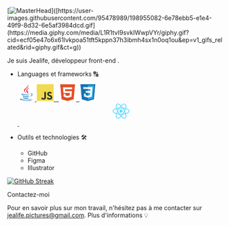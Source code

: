 [![MasterHead]([[https://user-images.githubusercontent.com/95478989/198955082-6e78ebb5-e1e4-49f9-8d32-6e5af3984dcd.gif](https://media3.giphy.com/media/v1.Y2lkPTc5MGI3NjExeWs4c3ZvMGhyOWlsbm1zdjczeDdlODBscHZuNXp6dWI4Y3ZvZmdxZCZlcD12MV9pbnRlcm5hbF9naWZfYnlfaWQmY3Q9Zw/u2pmTWUi0MXjyrMaVj/giphy.webp)](https://media.giphy.com/media/L1R1tvI9svkIWwpVYr/giphy.gif?cid=ecf05e47o6x61lvkpoa51tft5kppn37h3ibmh4sx1n0oq1ou&ep=v1_gifs_related&rid=giphy.gif&ct=g))]([https://user-images.githubusercontent.com/95478989/198955082-6e78ebb5-e1e4-49f9-8d32-6e5af3984dcd.gif](https://media.giphy.com/media/L1R1tvI9svkIWwpVYr/giphy.gif?cid=ecf05e47o6x61lvkpoa51tft5kppn37h3ibmh4sx1n0oq1ou&ep=v1_gifs_related&rid=giphy.gif&ct=g))

Je suis Jealife, développeur front-end .

* Languages et frameworks 🔠

   <a href="https://www.java.com" target="_blank" rel="noreferrer"> <img src="https://raw.githubusercontent.com/devicons/devicon/master/icons/java/java-original.svg" alt="java" width="40" height="40"/> </a> <a href="https://developer.mozilla.org/en-US/docs/Web/JavaScript" target="_blank" rel="noreferrer"> <img src="https://raw.githubusercontent.com/devicons/devicon/master/icons/javascript/javascript-original.svg" alt="javascript" width="40" height="40"/>
   &nbsp; <img  src="https://raw.githubusercontent.com/devicons/devicon/1119b9f84c0290e0f0b38982099a2bd027a48bf1/icons/html5/html5-plain.svg" alt="HTML5" width="40" height="40"/> &nbsp;<img  src="https://raw.githubusercontent.com/devicons/devicon/1119b9f84c0290e0f0b38982099a2bd027a48bf1/icons/css3/css3-original.svg" alt="CSS3" width="40" height="40"/>
  <img  src="https://raw.githubusercontent.com/devicons/devicon/1119b9f84c0290e0f0b38982099a2bd027a48bf1/icons/react/react-original.svg" alt="ReactJS" width="40" height="40" style="margin:0 auto; display:block;"/> &nbsp; </a>
* Outils et technologies 🛠️
    * GitHub 
    * Figma 
    * Illustrator 

<a href="https://git.io/streak-stats"><img src="https://github-readme-streak-stats.herokuapp.com?user=jealife&theme=dark&locale=fr&mode=weekly" alt="GitHub Streak" /></a>

Contactez-moi

Pour en savoir plus sur mon travail, n'hésitez pas à me contacter sur jealife.pictures@gmail.com.
Plus d'informations 💡


